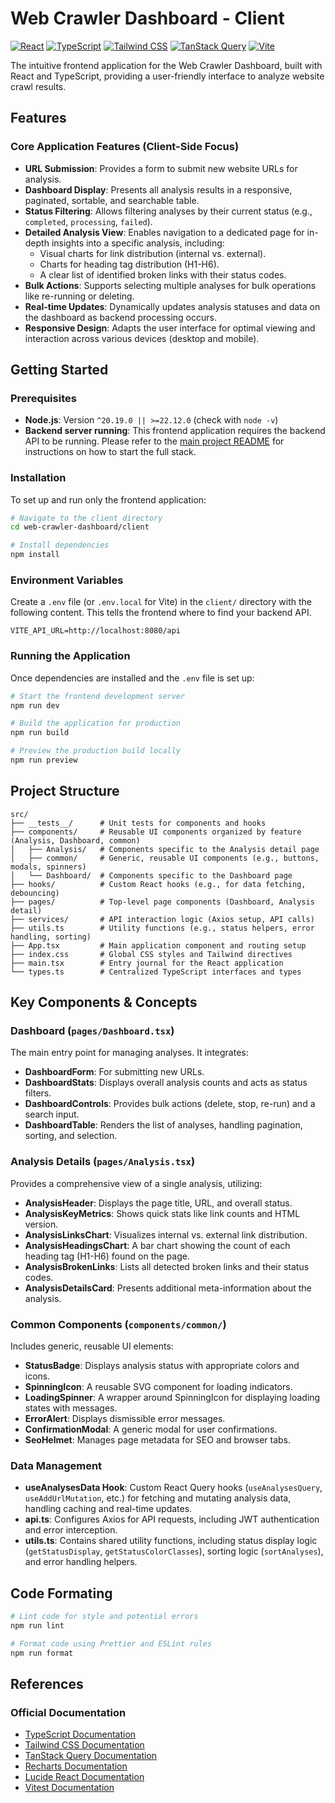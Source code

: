# Web Crawler Dashboard - Client

[![React](https://img.shields.io/badge/React-18.x-blue.svg)](https://react.dev/)
[![TypeScript](https://img.shields.io/badge/TypeScript-5.x-blue.svg)](https://www.typescriptlang.org/)
[![Tailwind CSS](https://img.shields.io/badge/Tailwind_CSS-3.x-06B6D4.svg?logo=tailwindcss&logoColor=white)](https://tailwindcss.com/)
[![TanStack Query](https://img.shields.io/badge/TanStack_Query-5.x-FF4785.svg?logo=reactquery&logoColor=white)](https://tanstack.com/query/latest)
[![Vite](https://img.shields.io/badge/Vite-7.x-646CFF.svg?logo=vite&logoColor=white)](https://vitejs.dev/)

The intuitive frontend application for the Web Crawler Dashboard, built with React and TypeScript, providing a user-friendly interface to analyze website crawl results.

## Features

### Core Application Features (Client-Side Focus)
- **URL Submission**: Provides a form to submit new website URLs for analysis.
- **Dashboard Display**: Presents all analysis results in a responsive, paginated, sortable, and searchable table.
- **Status Filtering**: Allows filtering analyses by their current status (e.g., `completed`, `processing`, `failed`).
- **Detailed Analysis View**: Enables navigation to a dedicated page for in-depth insights into a specific analysis, including:
  * Visual charts for link distribution (internal vs. external).
  * Charts for heading tag distribution (H1-H6).
  * A clear list of identified broken links with their status codes.
- **Bulk Actions**: Supports selecting multiple analyses for bulk operations like re-running or deleting.
- **Real-time Updates**: Dynamically updates analysis statuses and data on the dashboard as backend processing occurs.
- **Responsive Design**: Adapts the user interface for optimal viewing and interaction across various devices (desktop and mobile).

## Getting Started

### Prerequisites
- **Node.js**: Version `^20.19.0 || >=22.12.0` (check with `node -v`)
- **Backend server running**: This frontend application requires the backend API to be running. Please refer to the [main project README](../README.md) for instructions on how to start the full stack.

### Installation
To set up and run only the frontend application:

```bash
# Navigate to the client directory
cd web-crawler-dashboard/client

# Install dependencies
npm install
```

### Environment Variables
Create a `.env` file (or `.env.local` for Vite) in the `client/` directory with the following content. This tells the frontend where to find your backend API.

```
VITE_API_URL=http://localhost:8080/api
```

### Running the Application
Once dependencies are installed and the `.env` file is set up:

```bash
# Start the frontend development server
npm run dev

# Build the application for production
npm run build

# Preview the production build locally
npm run preview
```

## Project Structure

```
src/
├── __tests__/      # Unit tests for components and hooks
├── components/     # Reusable UI components organized by feature (Analysis, Dashboard, common)
│   ├── Analysis/   # Components specific to the Analysis detail page
│   ├── common/     # Generic, reusable UI components (e.g., buttons, modals, spinners)
│   └── Dashboard/  # Components specific to the Dashboard page
├── hooks/          # Custom React hooks (e.g., for data fetching, debouncing)
├── pages/          # Top-level page components (Dashboard, Analysis detail)
├── services/       # API interaction logic (Axios setup, API calls)
├── utils.ts        # Utility functions (e.g., status helpers, error handling, sorting)
├── App.tsx         # Main application component and routing setup
├── index.css       # Global CSS styles and Tailwind directives
├── main.tsx        # Entry journal for the React application
└── types.ts        # Centralized TypeScript interfaces and types
```

## Key Components & Concepts

### Dashboard (`pages/Dashboard.tsx`)
The main entry point for managing analyses. It integrates:
- **DashboardForm**: For submitting new URLs.
- **DashboardStats**: Displays overall analysis counts and acts as status filters.
- **DashboardControls**: Provides bulk actions (delete, stop, re-run) and a search input.
- **DashboardTable**: Renders the list of analyses, handling pagination, sorting, and selection.

### Analysis Details (`pages/Analysis.tsx`)
Provides a comprehensive view of a single analysis, utilizing:
- **AnalysisHeader**: Displays the page title, URL, and overall status.
- **AnalysisKeyMetrics**: Shows quick stats like link counts and HTML version.
- **AnalysisLinksChart**: Visualizes internal vs. external link distribution.
- **AnalysisHeadingsChart**: A bar chart showing the count of each heading tag (H1-H6) found on the page.
- **AnalysisBrokenLinks**: Lists all detected broken links and their status codes.
- **AnalysisDetailsCard**: Presents additional meta-information about the analysis.

### Common Components (`components/common/`)
Includes generic, reusable UI elements:
- **StatusBadge**: Displays analysis status with appropriate colors and icons.
- **SpinningIcon**: A reusable SVG component for loading indicators.
- **LoadingSpinner**: A wrapper around SpinningIcon for displaying loading states with messages.
- **ErrorAlert**: Displays dismissible error messages.
- **ConfirmationModal**: A generic modal for user confirmations.
- **SeoHelmet**: Manages page metadata for SEO and browser tabs.

### Data Management
- **useAnalysesData Hook**: Custom React Query hooks (`useAnalysesQuery`, `useAddUrlMutation`, etc.) for fetching and mutating analysis data, handling caching and real-time updates.
- **api.ts**: Configures Axios for API requests, including JWT authentication and error interception.
- **utils.ts**: Contains shared utility functions, including status display logic (`getStatusDisplay`, `getStatusColorClasses`), sorting logic (`sortAnalyses`), and error handling helpers.

## Code Formating

```bash
# Lint code for style and potential errors
npm run lint

# Format code using Prettier and ESLint rules
npm run format
```

## References

### Official Documentation
- [TypeScript Documentation](https://www.typescriptlang.org/)
- [Tailwind CSS Documentation](https://tailwindcss.com/)
- [TanStack Query Documentation](https://tanstack.com/query/)
- [Recharts Documentation](https://recharts.org/)
- [Lucide React Documentation](https://lucide.dev/)
- [Vitest Documentation](https://vitest.dev/)